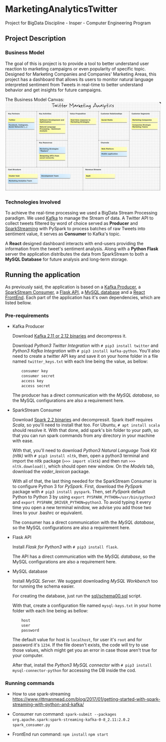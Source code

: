 # MarketingAnalyticsTwitter

Project for BigData Discipline - Insper - Computer Engineering Program

## Project Description

### Business Model

The goal of this is project is to provide a tool to better understand user reaction to marketing campaigns or even popularity of
specific topic. Designed for Marketing Companies and Companies' Marketing Areas, this project has a dashboard that allows its users to monitor natural language interpreted sentiment from Tweets in real-time to better understand behavior and get insights for future campaigns.

The Business Model Canvas:
![alt text](https://raw.githubusercontent.com/MatheusDMD/MarketingAnalyticsTwitter/master/images/Canvas.jpeg "Canvas")

### Technologies Involved

To achieve the real-time processing we used a BigData Stream Processing paradigm. We used [Kafka](https://kafka.apache.org/) to manage the Stream of data. A Twitter API to collect tweets filtered by word of choice served as **Producer** and [SparkStreaming](https://spark.apache.org/streaming/) with PySpark to process batches of raw Tweets into sentiment value, it serves as **Consumer** to Kafka's topic.

A **React** designed dashboard interacts with end-users providing the information from the tweet's sentiment analysis. Along with a **Python Flask** server the application distributes the data from SparkStream to both a **MySQL Database** for future analysis and long-term storage.

## Running the application

As previously said, the application is based on a [Kafka Producer](kafka_test.py), a
[SparkStream Consumer](spark_consumer.py), a [Flask API](api/server.py), a
[MySQL database](sql/schema00.sql) and a [React FrontEnd](front_end). Each part of the
application has it's own dependencies, which are listed bellow.

### Pre-requirements

  * Kafka Producer

    Download [Kafka 2.11 or 2.12 binaries](https://kafka.apache.org/downloads) and decompress it.

    Download *Python3 Twitter Integration* with `# pip3 install twitter` and *Python3 Kafka Integration* with `# pip3 install kafka-python`. You'll also need to create a twitter API key and save it on your home folder in a file named `twitter_keys.txt` with each line being the value, as bellow:

    ```
        consumer key
        consumer secret
        access key
        access secret
    ```

    The producer has a direct communication with the *MySQL database*, so the MySQL configurations are also a requirement here.

  * SparkStream Consumer

    Download [Spark 2.2 binaries](https://spark.apache.org/downloads.html) and decompressit. Spark itself requires *Scala*, so you'll need to install that too. For Ubuntu, `# apt install scala` should resolve it. With that done, add spark's bin folder to your path, so that you can run spark commands from any directory in your machine with ease.

    With that, you'll need to download *Python3 Natural Language Took Kit (nltk)* with `# pip3 install nltk`, then, open a python3 terminal and import the nltk package (`>>> import nlktk`) and then run `>>> nltk.download()`, which should open new window. On the *Models* tab, download the *vader_lexicon* package.

    With all of that, the last thing needed for the SparkStream Consumer is to configure Python 3 for *PySpark*. First, download the *PySpark* package with `# pip3 install pyspark`. Then, set *PySpark* default Python to Python 3 by using `export PYSPARK_PYTHON=/usr/bin/python3` and `export PYSPARK_DRIVER_PYTHON=python3`. To avoid typing it every time you open a new terminal window, we advise you add those two lines to your .bashrc or equivalent.

    The consumer has a direct communication with the *MySQL database*, so the MySQL configurations are also a requirement here.

  * Flask API

    Install *Flask for Python3* with `# pip3 install flask`.

    The API has a direct communication with the *MySQL database*, so the MySQL configurations are also a requirement here.

  * MySQL database

    Install *MySQL Server*. We suggest downloading *MySQL Workbench* too for running the schema easier.

    For creating the database, just run the [sql/schema00.sql](sql/schema00.sql) script.

    With that, create a configuration file named `mysql-keys.txt` in your home folder with each line being as bellow:

    ```
        host
        user
        password
    ```

    The default value for host is `localhost`, for user it's `root` and for password it's `1234`. If the file doesn't exists, the code will try to use those values, which might get you an error in case those aren't true for your computer.

    After that, install the *Python3 MySQL connector* with `# pip3 install mysql-connector-python` for accessing the DB inside the cod.

### Running commands

  - How to use spark-streaming
    https://www.rittmanmead.com/blog/2017/01/getting-started-with-spark-streaming-with-python-and-kafka/

  - Consumer run command:
    ```spark-submit --packages org.apache.spark:spark-streaming-kafka-0-8_2.11:2.0.2 spark_consumer.py```

  - FrontEnd run command:
    ```npm install```
    ```npm start```

